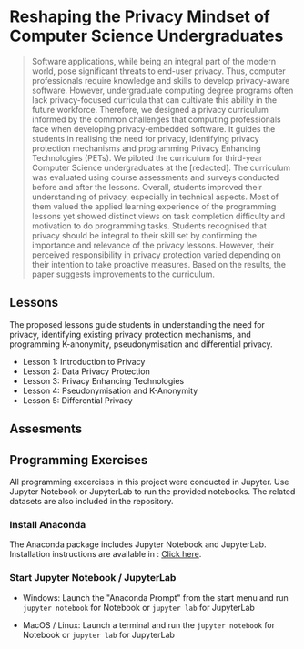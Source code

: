 # Reshaping the Privacy Mindset of Computer Science Undergraduates

>Software applications, while being an integral part of the modern world, pose significant threats to end-user privacy. Thus, computer professionals require knowledge and skills to develop privacy-aware software. However, undergraduate computing degree programs often lack privacy-focused curricula that can cultivate this ability in the future workforce. Therefore, we designed a privacy curriculum informed by the common challenges that computing professionals face when developing privacy-embedded software. It guides the students in realising the need for privacy, identifying privacy protection mechanisms and programming Privacy Enhancing Technologies (PETs). We piloted the curriculum for third-year Computer Science undergraduates at the [redacted]. The curriculum was evaluated using course assessments and surveys conducted before and after the lessons. Overall, students improved their understanding of privacy, especially in technical aspects. Most of them valued the applied learning experience of the programming lessons yet showed distinct views on task completion difficulty and motivation to do programming tasks. Students recognised that privacy should be integral to their skill set by confirming the importance and relevance of the privacy lessons. However, their perceived responsibility in privacy protection varied depending on their intention to take proactive measures. Based on the results, the paper suggests improvements to the curriculum.

## Lessons
The proposed lessons guide students in understanding the need for privacy, identifying existing privacy protection mechanisms, and programming K-anonymity, pseudonymisation and differential privacy.

* Lesson 1: Introduction to Privacy
* Lesson 2: Data Privacy Protection
* Lesson 3: Privacy Enhancing Technologies
* Lesson 4: Pseudonymisation and K-Anonymity 
* Lesson 5: Differential Privacy

## Assesments

## Programming Exercises

All programming excercises in this project were conducted in Jupyter. Use Jupyter Notebook or JupyterLab to run the provided notebooks. The related datasets are also included in the repository.

### Install Anaconda

The Anaconda package includes Jupyter Notebook and JupyterLab. Installation instructions are available in : [Click here](https://docs.anaconda.com/anaconda/install).

### Start Jupyter Notebook / JupyterLab

- Windows: Launch the "Anaconda Prompt" from the start
  menu and run `jupyter notebook` for Notebook or `jupyter lab` for JupyterLab
  
- MacOS / Linux: Launch a terminal and run the `jupyter notebook` for Notebook or `jupyter lab` for JupyterLab
